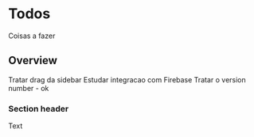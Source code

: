 # Todos

Coisas a fazer

## Overview

Tratar drag da sidebar
Estudar integracao com Firebase
Tratar o version number - ok

### Section header

<!--@START_MENU_TOKEN@-->Text<!--@END_MENU_TOKEN@-->
